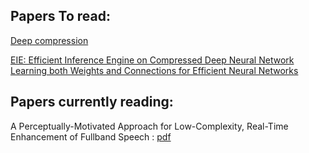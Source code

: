 ## Papers To read:
[Deep compression ](https://arxiv.org/pdf/1510.00149)

[EIE: Efficient Inference Engine on Compressed Deep Neural Network](https://arxiv.org/pdf/1602.01528)
[Learning both Weights and Connections for Efficient Neural Networks](https://arxiv.org/pdf/1506.02626)


## Papers currently reading:
A Perceptually-Motivated Approach for Low-Complexity, Real-Time
Enhancement of Fullband Speech : [pdf](https://jmvalin.ca/papers/percepnet.pdf)
